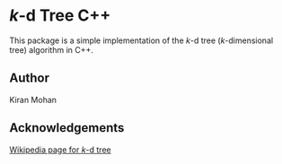 # _k_-d Tree C++
This package is a simple implementation of the _k_-d tree (_k_-dimensional tree) algorithm in C++.

## Author
Kiran Mohan

## Acknowledgements
[Wikipedia page for _k_-d tree](https://en.wikipedia.org/wiki/K-d_tree)

